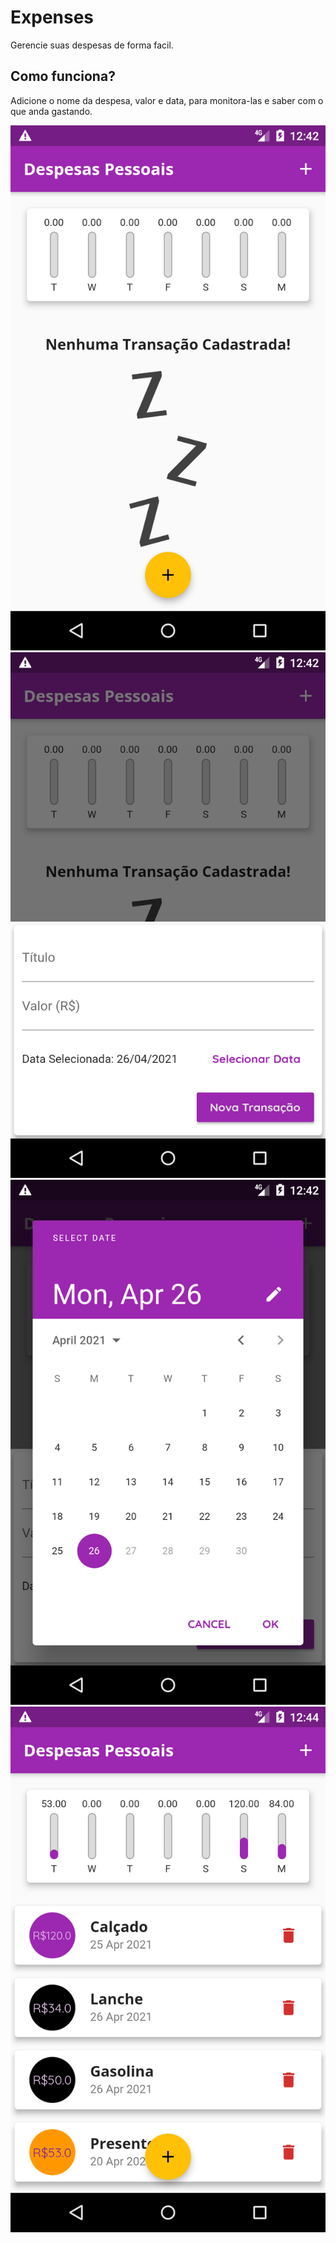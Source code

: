 # Expenses

Gerencie suas despesas de forma facil.

## Como funciona?

Adicione o nome da despesa, valor e data, para monitora-las e saber com o que anda gastando.

<img src="readme/1.png"/> 
<img src="readme/2.png"/>
<img src="readme/3.png"/>
<img src="readme/4.png"/>
